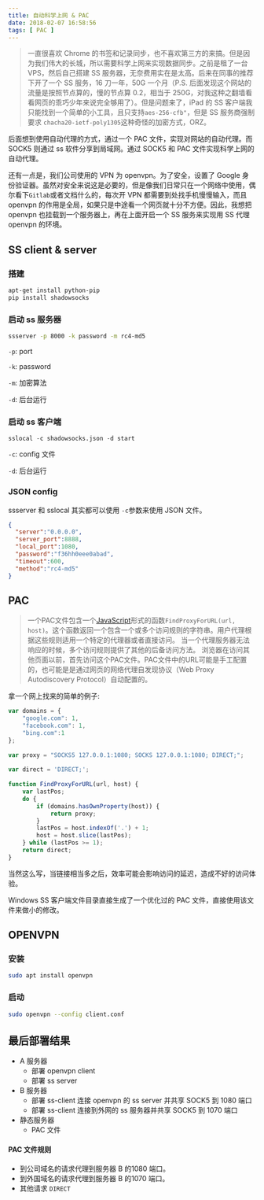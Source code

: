 ```yaml
---
title: 自动科学上网 & PAC 
date: 2018-02-07 16:58:56
tags: [ PAC ]
---
```




>   一直很喜欢 Chrome 的书签和记录同步，也不喜欢第三方的来搞。但是因为我们伟大的长城，所以需要科学上网来实现数据同步。之前是租了一台 VPS，然后自己搭建 SS 服务器，无奈费用实在是太高。后来在同事的推荐下开了一个 SS 服务，16 刀一年，50G 一个月（P.S. 后面发现这个网站的流量是按照节点算的，慢的节点算 0.2，相当于 250G，对我这种之翻墙看看网页的乖巧少年来说完全够用了）。但是问题来了，iPad 的 SS 客户端我只能找到一个简单的小工具，且只支持`aes-256-cfb"`，但是 SS 服务商强制要求 `chacha20-ietf-poly1305`这种奇怪的加密方式，ORZ。



后面想到使用自动代理的方式，通过一个 PAC 文件，实现对网站的自动代理。而 SOCK5 则通过 ss 软件分享到局域网。通过 SOCK5 和 PAC 文件实现科学上网的自动代理。

还有一点是，我们公司使用的 VPN 为 openvpn。为了安全，设置了 Google 身份验证器。虽然对安全来说这是必要的，但是像我们日常只在一个网络中使用，偶尔看下`Gitlab`或者文档什么的，每次开 VPN 都需要到处找手机慢慢输入，而且 openvpn 的作用是全局，如果只是中途看一个网页就十分不方便。因此，我想把 openvpn 也挂载到一个服务器上，再在上面开启一个 SS 服务来实现用 SS 代理 openvpn 的环境。



## SS client & server

### 搭建

```bash
apt-get install python-pip
pip install shadowsocks
```



### 启动 ss 服务器

```sh
ssserver -p 8000 -k password -m rc4-md5
```

`-p`: port

`-k`:  password

`-m`: 加密算法

`-d`: 后台运行

### 启动 ss 客户端

```Sh
sslocal -c shadowsocks.json -d start
```

`-c`: config 文件

`-d`: 后台运行



### JSON config

ssserver 和 sslocal 其实都可以使用 `-c`参数来使用 JSON 文件。

```json
{
  "server":"0.0.0.0", 
  "server_port":8888, 
  "local_port":1080, 
  "password":"f36hh0eee0abad", 
  "timeout":600, 
  "method":"rc4-md5" 
}
```

## PAC

> 一个PAC文件包含一个[JavaScript](https://baike.baidu.com/item/JavaScript)形式的函数`FindProxyForURL(url, host)`。这个函数返回一个包含一个或多个访问规则的字符串。用户代理根据这些规则适用一个特定的代理器或者直接访问。 当一个代理服务器无法响应的时候，多个访问规则提供了其他的后备访问方法。 浏览器在访问其他页面以前，首先访问这个PAC文件。PAC文件中的URL可能是手工配置的，也可能是是通过网页的网络代理自发现协议（Web Proxy Autodiscovery Protocol）自动配置的。

拿一个网上找来的简单的例子:

```js
var domains = {
    "google.com": 1,
    "facebook.com": 1,
    "bing.com":1
};
 
var proxy = "SOCKS5 127.0.0.1:1080; SOCKS 127.0.0.1:1080; DIRECT;";
 
var direct = 'DIRECT;';
 
function FindProxyForURL(url, host) {
    var lastPos;
    do {
        if (domains.hasOwnProperty(host)) {
            return proxy;
        }
        lastPos = host.indexOf('.') + 1;
        host = host.slice(lastPos);
    } while (lastPos >= 1);
    return direct;
}
```

当然这么写，当链接相当多之后，效率可能会影响访问的延迟，造成不好的访问体验。

Windows SS 客户端文件目录直接生成了一个优化过的 PAC 文件，直接使用该文件来做小的修改。

## OPENVPN

### 安装

```sh
sudo apt install openvpn
```

### 启动

```sh
sudo openvpn --config client.conf
```

## 最后部署结果

* A 服务器
  * 部署 openvpn client
  * 部署 ss server
* B 服务器
  * 部署 ss-client 连接 openvpn 的 ss server 并共享 SOCK5 到 1080 端口
  * 部署 ss-client 连接到外网的 ss 服务器并共享 SOCK5 到 1070 端口
* 静态服务器
  * PAC 文件



#### PAC 文件规则

* 到公司域名的请求代理到服务器 B 的1080 端口。
* 到外国域名的请求代理到服务器 B 的1070 端口。
* 其他请求 `DIRECT`





